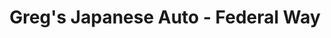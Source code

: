 ---
title: "Greg's Japanese Auto - Federal Way"
url: /federal-way/gregs-japanese-auto-federal-way/
shop: Autowerkstatt
---